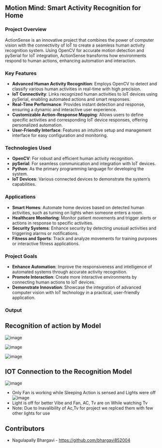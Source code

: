 ## Motion Mind: Smart Activity Recognition for Home

### Project Overview
ActionSense is an innovative project that combines the power of computer vision with the connectivity of IoT to create a seamless human activity recognition system. Using OpenCV for accurate motion detection and pySerial for IoT integration, ActionSense transforms how environments respond to human actions, enhancing automation and interaction.

### Key Features
- **Advanced Human Activity Recognition**: Employs OpenCV to detect and classify various human activities in real-time with high precision.
- **IoT Connectivity**: Links recognized human activities to IoT devices using pySerial, enabling automated actions and smart responses.
- **Real-Time Performance**: Provides instant detection and response, ensuring a dynamic and interactive user experience.
- **Customizable Action-Response Mapping**: Allows users to define specific activities and corresponding IoT device responses, offering personalized automation.
- **User-Friendly Interface**: Features an intuitive setup and management interface for easy configuration and monitoring.

### Technologies Used
- **OpenCV**: For robust and efficient human activity recognition.
- **pySerial**: For seamless communication and integration with IoT devices.
- **Python**: As the primary programming language for developing the system.
- **IoT Devices**: Various connected devices to demonstrate the system’s capabilities.

### Applications
- **Smart Homes**: Automate home devices based on detected human activities, such as turning on lights when someone enters a room.
- **Healthcare Monitoring**: Monitor patient movements and trigger alerts or actions in response to specific activities.
- **Security Systems**: Enhance security by detecting unusual activities and triggering alarms or notifications.
- **Fitness and Sports**: Track and analyze movements for training purposes or interactive fitness applications.

### Project Goals
- **Enhance Automation**: Improve the responsiveness and intelligence of automated systems through accurate activity recognition.
- **Promote Interaction**: Create more interactive environments by connecting human actions to IoT devices.
- **Demonstrate Innovation**: Showcase the integration of advanced computer vision with IoT technology in a practical, user-friendly application.

### Output

## Recognition of action by Model
![image](https://github.com/user-attachments/assets/1d294376-aebc-4c7c-aca7-613ce047d063)

![image](https://github.com/user-attachments/assets/0dca0e2b-4f01-4adc-bb7f-7748035cb968)

![image](https://github.com/user-attachments/assets/be63823f-2e19-4287-971e-cc098736dd85)

## IOT Connection to the Recognition Model 
![image](https://github.com/user-attachments/assets/26bfa0cf-565d-455d-ab75-6c769af7203f)
- Only Fan is working while Sleeping Action is sensed and Lights were off
![image](https://github.com/user-attachments/assets/26b1b7ed-dfad-4f1a-b249-232ec455efc0)
- Light is  off for better Vibe and Fan, AC, Tv are on While watching Tv
- Note: Due to Inavalibility of Ac,Tv for project we replced them with few other lights for use

 ## Contributors

- Nagulapally Bhargavi - https://github.com/bhargavi852004

